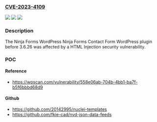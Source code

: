 ### [CVE-2023-4109](https://cve.mitre.org/cgi-bin/cvename.cgi?name=CVE-2023-4109)
![](https://img.shields.io/static/v1?label=Product&message=Ninja%20Forms%20Contact%20Form&color=blue)
![](https://img.shields.io/static/v1?label=Version&message=0%3C%203.6.26%20&color=brighgreen)
![](https://img.shields.io/static/v1?label=Vulnerability&message=CWE-80%20Improper%20Neutralization%20of%20Script-Related%20HTML%20Tags%20in%20a%20Web%20Page%20(Basic%20XSS)&color=brighgreen)

### Description

The Ninja Forms WordPress Ninja Forms Contact Form WordPress plugin before 3.6.26 was affected by a HTML Injection security vulnerability.

### POC

#### Reference
- https://wpscan.com/vulnerability/558e06ab-704b-4bb1-ba7f-b5f6bbbd68d9

#### Github
- https://github.com/20142995/nuclei-templates
- https://github.com/fkie-cad/nvd-json-data-feeds

